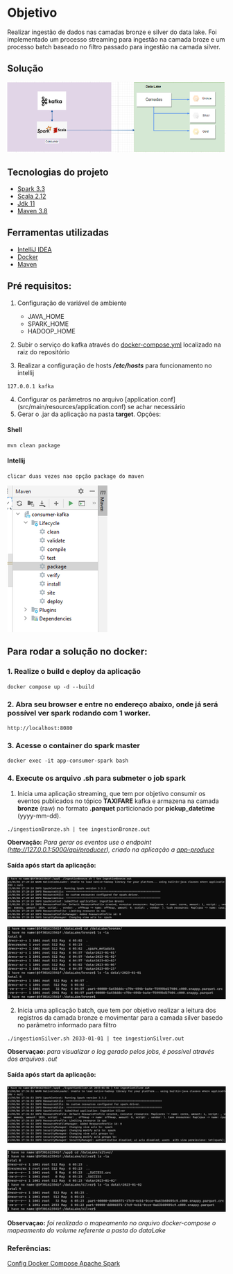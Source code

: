 # Objetivo

Realizar ingestão de dados nas camadas bronze e silver do data lake.
Foi implementado um processo streaming para ingestão na camada broze e um processo batch baseado no filtro passado para ingestão na camada silver.

## Solução
![](img/img.png)

## Tecnologias do projeto
- [Spark 3.3](https://dlcdn.apache.org/spark/spark-3.3.2/spark-3.3.2-bin-hadoop3.tgz)
- [Scala 2.12](https://docs.scala-lang.org/)
- [Jdk 11](https://www.oracle.com/br/java/technologies/javase/jdk11-archive-downloads.html#license-lightbox)
- [Maven 3.8](https://maven.apache.org/docs/3.8.1/release-notes.html)

## Ferramentas utilizadas
- [IntelliJ IDEA](https://www.jetbrains.com/idea/download/download-thanks.html?platform=windows&code=IIC)
- [Docker](https://docs.docker.com/compose/install/)
- [Maven](https://maven.apache.org/download.cgi)

## Pré requisitos:
1. Configuração de variável de ambiente
   - JAVA_HOME
   - SPARK_HOME
   - HADOOP_HOME
   
2. Subir o serviço do kafka através do [docker-compose.yml](https://github.com/wesleyst5/case-data-engineer-experian/blob/main/docker-compose.yaml) localizado na raiz do repositório
3. Realizar a configuração de hosts **_/etc/hosts_** para funcionamento no intellij
```
127.0.0.1 kafka
```
4. Configurar os parâmetros no arquivo [application.conf] (src/main/resources/application.conf) se achar necessário
5. Gerar o .jar da aplicação na pasta **target**. Opções:
#### Shell
```
mvn clean package 
```
#### Intellij
```
clicar duas vezes nao opção package do maven  
```
![img_1.png](img%2Fimg_1.png)

## Para rodar a solução no docker:

### 1. Realize o build e deploy da aplicação
```
docker compose up -d --build
```

### 2. Abra seu browser e entre no endereço abaixo, onde já será possível ver spark rodando com 1 worker.
```
http://localhost:8080
```

### 3. Acesse o container do spark master
```
docker exec -it app-consumer-spark bash
```

### 4. Execute os arquivo .sh para submeter o job spark

1. Inicia uma aplicação streaming, que tem por objetivo consumir os eventos publicados no tópico **TAXIFARE** kafka e armazena na camada **bronze** (raw) no formato **.parquet** particionado por **pickup_datetime** (yyyy-mm-dd).
```
./ingestionBronze.sh | tee ingestionBronze.out
```

**Obervação:** _Para gerar os eventos use o endpoint (http://127.0.0.1:5000/api/producer), criado na aplicação a [app-produce](https://github.com/wesleyst5/case-data-engineer-experian/tree/main/app-producer)_

#### Saída após start da aplicação:
![img_2.png](img%2Fimg_2.png)

![img_3.png](img%2Fimg_3.png)

2. Inicia uma aplicação batch, que tem por objetivo realizar a leitura dos registros da camada bronze e movimentar para a camada silver basedo no parâmetro informado para filtro
```
./ingestionSilver.sh 2033-01-01 | tee ingestionSilver.out
```

**Observaçao:** _para visualizar o log gerado pelos jobs, é possível através dos arquivos .out_

#### Saída após start da aplicação:
![img_4.png](img%2Fimg_4.png)

![img_5.png](img%2Fimg_5.png)

**Observaçao:** _foi realizado o mapeamento no arquivo docker-compose o mapeamento do volume referente a pasta do dataLake_

### Referências:

[Config Docker Compose Apache Spark](https://hub.docker.com/r/bitnami/spark/)
